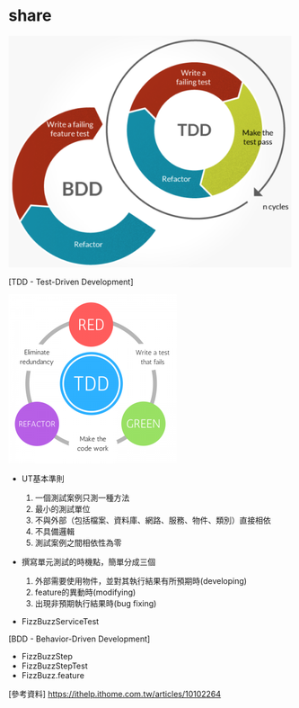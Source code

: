 # share
![image](https://github.com/frieda0503/share_repo/blob/master/tdd_v_bdd_cycle-1024x538.png)

[TDD - Test-Driven Development]

![image](https://github.com/frieda0503/share_repo/blob/master/TDD-e1492712699769-300x300.png)
* UT基本準則
  1. 一個測試案例只測一種方法
  2. 最小的測試單位
  3. 不與外部（包括檔案、資料庫、網路、服務、物件、類別）直接相依
  4. 不具備邏輯
  5. 測試案例之間相依性為零

* 撰寫單元測試的時機點，簡單分成三個
  1. 外部需要使用物件，並對其執行結果有所預期時(developing)
  2. feature的異動時(modifying)
  3. 出現非預期執行結果時(bug fixing)
 * FizzBuzzServiceTest

[BDD - Behavior-Driven Development]

 * FizzBuzzStep
 * FizzBuzzStepTest
 * FizzBuzz.feature
 
 
 [參考資料]
 https://ithelp.ithome.com.tw/articles/10102264
